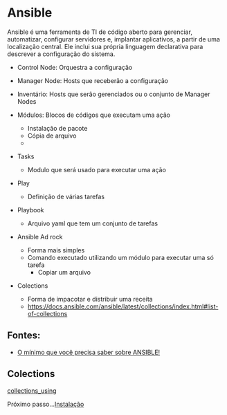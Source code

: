 # Ansible

Ansible é uma ferramenta de TI de código aberto para gerenciar, automatizar, configurar servidores e, implantar aplicativos, a partir de uma localização central. Ele inclui sua própria linguagem declarativa para descrever a configuração do sistema.

- Control Node: Orquestra a configuração

- Manager Node: Hosts que receberão a configuração

- Inventário: Hosts que serão gerenciados ou o conjunto de Manager Nodes

- Módulos: Blocos de códigos que executam uma ação
    - Instalação de pacote
    - Cópia de arquivo
    - 

- Tasks
    - Modulo que será usado para executar uma ação

- Play
    - Definição de várias tarefas

- Playbook
    - Arquivo yaml que tem um conjunto de tarefas

- Ansible Ad rock
    - Forma mais simples
    - Comando executado utilizando um módulo para executar uma só tarefa
        - Copiar um arquivo

- Colections
    - Forma de impacotar e distribuir uma receita
    - https://docs.ansible.com/ansible/latest/collections/index.html#list-of-collections
    


## Fontes:

- [O mínimo que você precisa saber sobre ANSIBLE!](https://www.youtube.com/watch?v=y5eKF_XnGyE)

## Colections

[collections_using](https://docs.ansible.com/ansible/latest/user_guide/collections_using.html)

Próximo passo...[Instalação](./document/install.md)